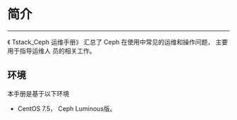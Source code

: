 # 简介
---

《 Tstack_Ceph 运维手册》 汇总了 Ceph 在使用中常见的运维和操作问题， 主要用于指导运维人
员的相关工作。

## 环境

本手册是基于以下环境

- CentOS 7.5， Ceph Luminous版。